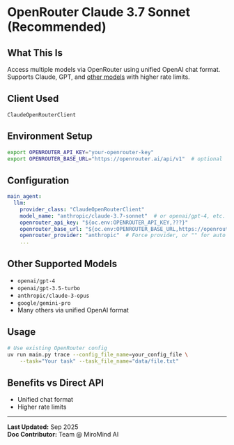 # OpenRouter Claude 3.7 Sonnet (Recommended)

## What This Is
Access multiple models via OpenRouter using unified OpenAI chat format. Supports Claude, GPT, and [other models](https://openrouter.ai/models) with higher rate limits.

## Client Used
`ClaudeOpenRouterClient`

## Environment Setup
```bash
export OPENROUTER_API_KEY="your-openrouter-key"
export OPENROUTER_BASE_URL="https://openrouter.ai/api/v1"  # optional
```

## Configuration
```yaml
main_agent:
  llm: 
    provider_class: "ClaudeOpenRouterClient"
    model_name: "anthropic/claude-3.7-sonnet"  # or openai/gpt-4, etc.
    openrouter_api_key: "${oc.env:OPENROUTER_API_KEY,???}"
    openrouter_base_url: "${oc.env:OPENROUTER_BASE_URL,https://openrouter.ai/api/v1}"
    openrouter_provider: "anthropic"  # Force provider, or "" for auto
    ...
```

## Other Supported Models
- `openai/gpt-4`
- `openai/gpt-3.5-turbo`
- `anthropic/claude-3-opus`
- `google/gemini-pro`
- Many others via unified OpenAI format

## Usage
```bash
# Use existing OpenRouter config
uv run main.py trace --config_file_name=your_config_file \
    --task="Your task" --task_file_name="data/file.txt"
```

## Benefits vs Direct API
- Unified chat format
- Higher rate limits




---
**Last Updated:** Sep 2025  
**Doc Contributor:** Team @ MiroMind AI